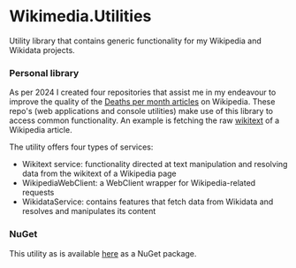 # Wikimedia.Utilities
Utility library that contains generic functionality for my Wikipedia and Wikidata projects.

### Personal library
As per 2024 I created four repositories that assist me in my endeavour to improve the quality of the [Deaths per month articles](https://en.wikipedia.org/wiki/Lists_of_deaths_by_year) on Wikipedia.
These repo's (web applications and console utilities) make use of this library to access common functionality. An example is fetching the raw [wikitext](https://en.wikipedia.org/wiki/Help:Wikitext) of a Wikipedia article.

The utility offers four types of services:
* Wikitext service: functionality directed at text manipulation and resolving data from the wikitext of a Wikipedia page
* WikipediaWebClient: a WebClient wrapper for Wikipedia-related requests
* WikidataService: contains features that fetch data from Wikidata and resolves and manipulates its content

### NuGet
This utility as is available [here](https://www.nuget.org/packages/Wikimedia.Utilities) as a NuGet package.
